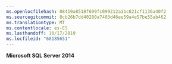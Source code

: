 ```yaml
---
ms.openlocfilehash: 08419a8518f699fc099212a1bc821cf1136a40f2
ms.sourcegitcommit: 8cb26b7dd40280a7403d46ee59a4e57be55ab462
ms.translationtype: MT
ms.contentlocale: es-ES
ms.lasthandoff: 10/17/2019
ms.locfileid: "68185651"
---
```

**Microsoft SQL Server 2014**
